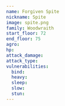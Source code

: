 ```yaml
---
name: Forgiven Spite
nickname: Spite
image: spite.png
family: Woodwraith
start_floor: 72
end_floor: 75
agro: 
hp: 
attack_damage: 
attack_type: 
vulnerabilities:
  bind: 
  heavy: 
  sleep: 
  slow: 
  stun: 
---
```

